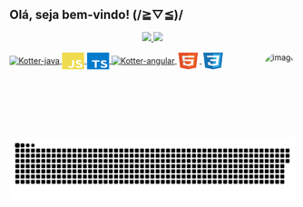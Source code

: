 ## Olá, seja bem-vindo! (/≧▽≦)/

<div align="center">
  <a href="https://github.com/ykotter">
  <img height="180em" src="https://github-readme-stats.vercel.app/api?username=ykotter&show_icons=true&theme=dark&include_all_commits=true&count_private=true"/>
  <img height="180em" src="https://github-readme-stats.vercel.app/api/top-langs/?username=ykotter&layout=compact&langs_count=7&theme=dark"/>
</div>
<div style="display: inline_block"><br>
  <img align="center" alt="Kotter-java" height="30" width="40" src="https://cdn.jsdelivr.net/gh/devicons/devicon/icons/java/java-original-wordmark.svg">
  <img align="center" alt="Kotter-js" height="30" width="40" src="https://raw.githubusercontent.com/devicons/devicon/master/icons/javascript/javascript-plain.svg">
  <img align="center" alt="Kotter-ts" height="30" width="40" src="https://raw.githubusercontent.com/devicons/devicon/master/icons/typescript/typescript-plain.svg">
  <img align="center" alt="Kotter-angular" height="30" width="40" src=" https://cdn.jsdelivr.net/gh/devicons/devicon/icons/angularjs/angularjs-original.svg"">
  <img align="center" alt="Kotter-html" height="30" width="40" src="https://raw.githubusercontent.com/devicons/devicon/master/icons/html5/html5-original.svg">
  <img align="center" alt="Kotter-css" height="30" width="40" src="https://raw.githubusercontent.com/devicons/devicon/master/icons/css3/css3-original.svg">
  <img align="right" alt="image" height="150" style="border-radius:50px;" src=https://c.tenor.com/0XNOlxxAFvcAAAAC/chuunibyou-anime.gif>
</div>
  
  ##
 
<div>
 
  ![Snake animation](https://github.com/ykotter/ykotter/blob/output/github-contribution-grid-snake.svg)
 
</div>
